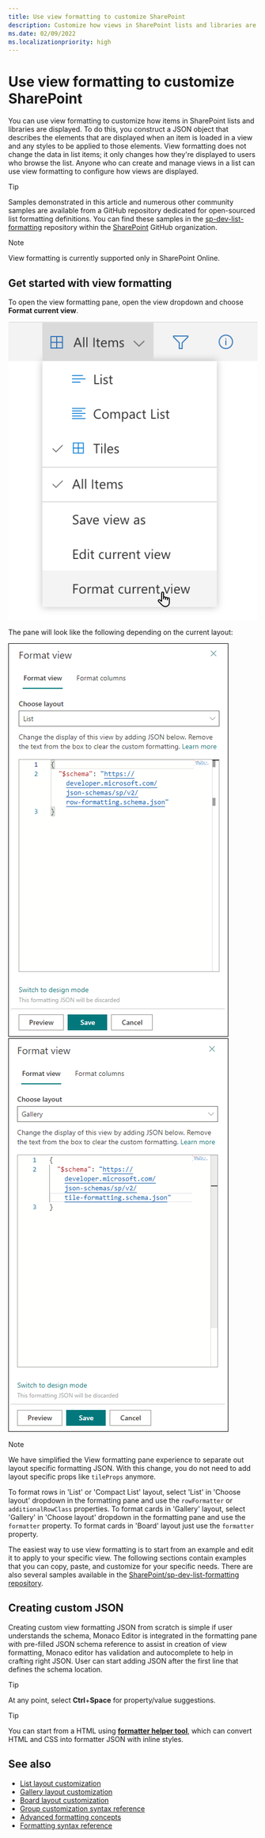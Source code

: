 ```yaml
---
title: Use view formatting to customize SharePoint
description: Customize how views in SharePoint lists and libraries are displayed by constructing a JSON object that describes the elements that are displayed in a list view, and the styles to be applied to those elements.
ms.date: 02/09/2022
ms.localizationpriority: high
---
```


# Use view formatting to customize SharePoint

You can use view formatting to customize how items in SharePoint lists and libraries are displayed. To do this, you construct a JSON object that describes the elements that are displayed when an item is loaded in a view and any styles to be applied to those elements. View formatting does not change the data in list items; it only changes how they're displayed to users who browse the list. Anyone who can create and manage views in a list can use view formatting to configure how views are displayed.

> [!TIP]
> Samples demonstrated in this article and numerous other community samples are available from a GitHub repository dedicated for open-sourced list formatting definitions. You can find these samples in the [sp-dev-list-formatting](https://github.com/SharePoint/sp-dev-list-formatting) repository within the [SharePoint](https://github.com/SharePoint) GitHub organization.

> [!NOTE]
> View formatting is currently supported only in SharePoint Online.

## Get started with view formatting

To open the view formatting pane, open the view dropdown and choose **Format current view**.

![View dropdown menu](../images/view-dropdown-menu.png)

The pane will look like the following depending on the current layout:

![List layout formatting pane](../images/sp-viewformatting-panel-listlayout.png)  ![Gallery layout formatting pane](../images/sp-viewformatting-panel-tileslayout.png)

> [!NOTE]
> We have simplified the View formatting pane experience to separate out layout specific formatting JSON. With this change, you do not need to add layout specific props like `tileProps` anymore.

To format rows in 'List' or 'Compact List' layout, select 'List' in 'Choose layout' dropdown in the formatting pane and use the `rowFormatter` or `additionalRowClass` properties. To format cards in 'Gallery' layout, select 'Gallery' in 'Choose layout' dropdown in the formatting pane and use the `formatter` property. To format cards in 'Board' layout just use the `formatter` property.

The easiest way to use view formatting is to start from an example and edit it to apply to your specific view. The following sections contain examples that you can copy, paste, and customize for your specific needs. There are also several samples available in the [SharePoint/sp-dev-list-formatting repository](https://github.com/SharePoint/sp-dev-list-formatting).

## Creating custom JSON

Creating custom view formatting JSON from scratch is simple if user understands the schema, Monaco Editor is integrated in the formatting pane with pre-filled JSON schema reference to assist in creation of view formatting, Monaco editor has validation and autocomplete to help in crafting right JSON. User can start adding JSON after the first line that defines the schema location.

> [!TIP]
> At any point, select **Ctrl**+**Space** for property/value suggestions.

> [!TIP]
> You can start from a HTML using [**formatter helper tool**](https://pnp.github.io/List-Formatting/tools/), which can convert HTML and CSS into formatter JSON with inline styles.

## See also
- [List layout customization](./view-list-formatting.md)
- [Gallery layout customization](./view-gallery-formatting.md)
- [Board layout customization](./view-gallery-formatting.md)
- [Group customization syntax reference](./view-group-formatting.md)
- [Advanced formatting concepts](./formatting-advanced.md)
- [Formatting syntax reference](./formatting-syntax-reference.md)